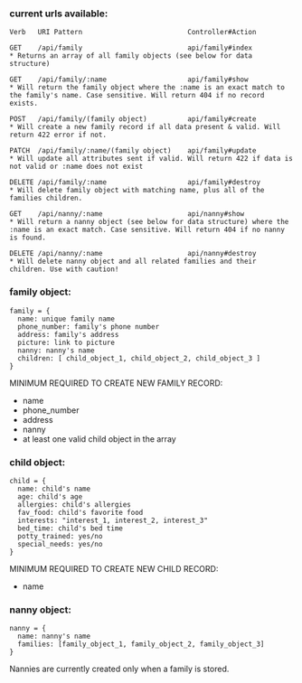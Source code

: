 ### current urls available:

```
Verb   URI Pattern                          Controller#Action

GET    /api/family                          api/family#index
* Returns an array of all family objects (see below for data structure)

GET    /api/family/:name                    api/family#show
* Will return the family object where the :name is an exact match to the family's name. Case sensitive. Will return 404 if no record exists.

POST   /api/family/(family object)          api/family#create
* Will create a new family record if all data present & valid. Will return 422 error if not.

PATCH  /api/family/:name/(family object)    api/family#update
* Will update all attributes sent if valid. Will return 422 if data is not valid or :name does not exist

DELETE /api/family/:name                    api/family#destroy
* Will delete family object with matching name, plus all of the families children.

GET    /api/nanny/:name                     api/nanny#show
* Will return a nanny object (see below for data structure) where the :name is an exact match. Case sensitive. Will return 404 if no nanny is found.

DELETE /api/nanny/:name                     api/nanny#destroy
* Will delete nanny object and all related families and their children. Use with caution!
```

### family object:

```
family = {
  name: unique family name
  phone_number: family's phone number
  address: family's address
  picture: link to picture
  nanny: nanny's name
  children: [ child_object_1, child_object_2, child_object_3 ]
}
```
MINIMUM REQUIRED TO CREATE NEW FAMILY RECORD:
* name
* phone_number
* address
* nanny
* at least one valid child object in the array


### child object:

```
child = {
  name: child's name
  age: child's age
  allergies: child's allergies
  fav_food: child's favorite food
  interests: "interest_1, interest_2, interest_3"
  bed_time: child's bed time
  potty_trained: yes/no
  special_needs: yes/no
}
```
MINIMUM REQUIRED TO CREATE NEW CHILD RECORD:
* name


### nanny object:

```
nanny = {
  name: nanny's name
  families: [family_object_1, family_object_2, family_object_3]
}
```
Nannies are currently created only when a family is stored.
